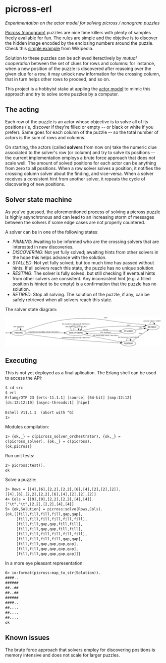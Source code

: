 # picross-erl

*Experimentation on the actor model for solving picross / nonogram puzzles*

[Picross (nonogram)](http://picross.net/how-to-play.php) puzzles are nice time killers with plenty of samples freely available for fun. The rules are simple and the objetive is to discover the hidden image encoded by the enclosing numbers around the puzzle. Check this [simple example](https://en.wikipedia.org/wiki/Nonogram#Example) from Wikipedia.

Solution to these puzzles can be achieved iteractively by *mutual cooperation* between the set of clues for rows and columns: for instance, when a new position of the puzzle is discovered after reasoing over the given clue for a row, it may unlock new information for the crossing column, that in turn helps other rows to proceed, and so on.

This project is a hobbyist stake at appling the [actor model](https://www.brianstorti.com/the-actor-model/) to mimic this approach and try to solve some puzzles by a computer.

## The acting

Each row of the puzzle is an actor whose objective is to solve all of its positions (ie, discover if they're filled or empty -- or black or white if you prefer). Same goes for each column of the puzzle -- so the total number of actors is the sum of rows and columns.

On starting, the actors (called **solvers** from now on) take the numeric clue associated to the solver's row (or column) and try to solve its positions -- the current implementation employs a brute force approach that does not scale well. The amount of solved positions for each actor can be anything from zero to all positions. When a row solver solves a position, it notifies the crossing column solver about the finding, and vice-versa. When a solver receives a consistent hint from another solver, it repeats the cycle of discovering of new positions.

## Solver state machine

As you've guessed, the aforementioned process of solving a picross puzzle is highly asynchronous and can lead to an increasing storm of messages between the solvers if some edge cases are not properly countered.

A solver can be in one of the following states:

- *PRIMING*: Awaiting to be informed who are the crossing solvers that are interested in new discoveries.
- *DISCOVERING*: Not yet fully solved; awaiting hints from other solvers in the hope this helps advance with the solution.
- *STALLED*: Not yet fully solved, but too much time has passed without hints. If all solvers reach this state, the puzzle has no unique solution.
- *RESTING*: The solver is fully solved, but still checking if eventual hints from other solvers are consistent. Any inconsistent hint (e.g. a filled position is hinted to be empty) is a confirmation that the puzzle has no solution.
- *RETIRED*: Stop all solving. The solution of the puzzle, if any, can be safely retrieved when all solvers reach this state.

The solver state diagram:

![picross-solver state diagram](/doc/solver_states/picross_solver_states.png "picross-solver state diagram")

## Executing

This is not yet deployed as a final aplication. The Erlang shell can be used to access the API:

    $ cd src
    $ erl
    Erlang/OTP 23 [erts-11.1.1] [source] [64-bit] [smp:12:12] [ds:12:12:10] [async-threads:1] [hipe]
    
    Eshell V11.1.1  (abort with ^G)
    1>

Modules compilation:

    1> {ok,_} = c(picross_solver_orchestrator), {ok,_} = c(picross_solver), {ok,_} = c(picross).
    {ok,picross}

Run unit tests:

    2> picross:test().
    ok

Solve a puzzle:

    3> Rows = [[4],[6],[2,2],[2,2],[6],[4],[2],[2],[2]].
    [[4],[6],[2,2],[2,2],[6],[4],[2],[2],[2]]
    4> Cols = [[9],[9],[2,2],[2,2],[4],[4]].
    ["\t","\t",[2,2],[2,2],[4],[4]]
    5> {ok,Solution} = picross:solve(Rows,Cols).
    {ok,[[fill,fill,fill,fill,gap,gap],
         [fill,fill,fill,fill,fill,fill],
         [fill,fill,gap,gap,fill,fill],
         [fill,fill,gap,gap,fill,fill],
         [fill,fill,fill,fill,fill,fill],
         [fill,fill,fill,fill,gap,gap],
         [fill,fill,gap,gap,gap,gap],
         [fill,fill,gap,gap,gap,gap],
         [fill,fill,gap,gap,gap,gap]]}

In a more eye pleasant representation:

    6> io:format(picross:map_to_str(Solution)).
    ####..
    ######
    ##..##
    ##..##
    ######
    ####..
    ##....
    ##....
    ##....
    ok

## Known issues

The brute force approach that solvers employ for discovering positions is memory intensive and does not scale for larger puzzles.
